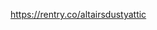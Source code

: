 https://rentry.co/altairsdustyattic

<!---
lovemetaphors/lovemetaphors is a ✨ special ✨ repository because its `README.md` (this file) appears on your GitHub profile.
You can click the Preview link to take a look at your changes.
--->
